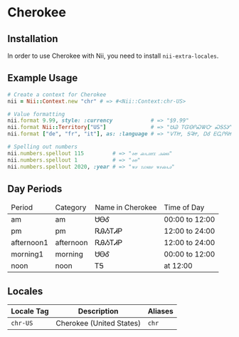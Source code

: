 <!-- This file has been generated. Source: languages/_template.md.erb -->

# Cherokee

## Installation

In order to use Cherokee with Nii, you need to install `nii-extra-locales`.

## Example Usage

``` ruby
# Create a context for Cherokee
nii = Nii::Context.new "chr" # => #<Nii::Context:chr-US>

# Value formatting
nii.format 9.99, style: :currency            # => "$9.99"
nii.format Nii::Territory["US"]              # => "ᏌᏊ ᎢᏳᎾᎵᏍᏔᏅ ᏍᎦᏚᎩ"
nii.format ["de", "fr", "it"], as: :language # => "ᏙᎢᏥ, ᎦᎸᏥ, ᎠᎴ ᎬᏩᎵᏲᏥᎢ"

# Spelling out numbers
nii.numbers.spellout 115         # => "ꮠꮼ ꮝꭺꭿꮵꮖ ꭿꮝꭶꮪ"
nii.numbers.spellout 1           # => "ꮠꮼ"
nii.numbers.spellout 2020, :year # => "ꮤꮅ ꭲꮿꭶᏼꮅ ꮤꮅꮝꭺꭿ"
```

## Day Periods


<table>
  <thead>
    <tr>
      <td>Period</td>
      <td>Category</td>
      <td>Name in Cherokee</td>
      <td>Time of Day</td>
    </tr>
  </thead>
  <tbody>
    <tr>
      <td>am</td>
      <td>am</td>
      <td>ᏌᎾᎴ</td>
      <td>00:00 to 12:00</td>
    </tr>
    <tr>
      <td>pm</td>
      <td>pm</td>
      <td>ᏒᎯᏱᎢᏗᏢ</td>
      <td>12:00 to 24:00</td>
    </tr>
    <tr>
      <td>afternoon1</td>
      <td>afternoon</td>
      <td>ᏒᎯᏱᎢᏗᏢ</td>
      <td>12:00 to 24:00</td>
    </tr>
    <tr>
      <td>morning1</td>
      <td>morning</td>
      <td>ᏌᎾᎴ</td>
      <td>00:00 to 12:00</td>
    </tr>
    <tr>
      <td>noon</td>
      <td>noon</td>
      <td>ᎢᎦ</td>
      <td>at 12:00</td>
    </tr>
  </tbody>
</table>



## Locales

<table>
  <thead>
    <tr>
      <th>Locale Tag</th>
      <th>Description</th>
      <th>Aliases</th>
    </tr>
  </thead>
  <tbody>
    <tr>
      <td><code>chr-US</code></td>
      <td>Cherokee (United States)</td>
      <td><code>chr</code></td>
    </tr>
  </tbody>
</table>

